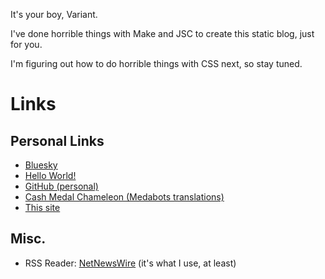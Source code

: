 <head><meta charset="UTF-8"/><title>Variant's uninteractive web experience</title></head>

It's your boy, Variant. 

I've done horrible things with Make and JSC to create this static blog, just for you.

I'm figuring out how to do horrible things with CSS next, so stay tuned.

# Links

## Personal Links
* [Bluesky](https://bsky.app/profile/vxyz.me)
* [Hello World!](00001.html)
* [GitHub (personal)](https://github.com/VariantXYZ)
* [Cash Medal Chameleon (Medabots translations)](https://medabots.github.io)
* [This site](https://github.com/VariantXYZ/blog.md)

## Misc.
* RSS Reader: [NetNewsWire](https://netnewswire.com) (it's what I use, at least)

